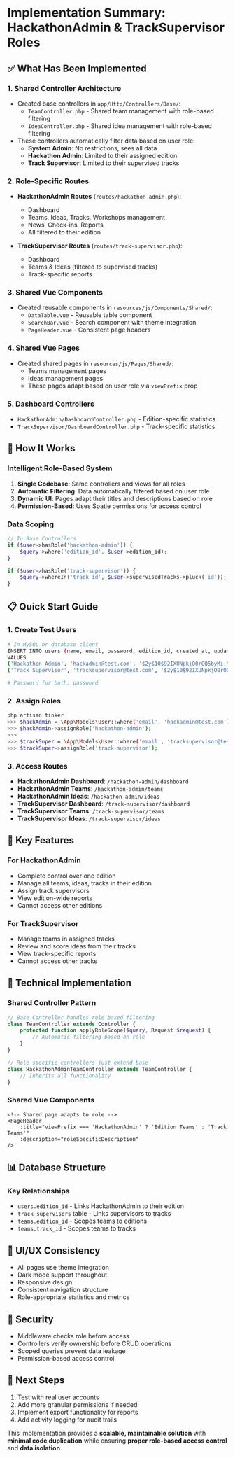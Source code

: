 # Implementation Summary: HackathonAdmin & TrackSupervisor Roles

## ✅ What Has Been Implemented

### 1. **Shared Controller Architecture**
- Created base controllers in `app/Http/Controllers/Base/`:
  - `TeamController.php` - Shared team management with role-based filtering
  - `IdeaController.php` - Shared idea management with role-based filtering
- These controllers automatically filter data based on user role:
  - **System Admin**: No restrictions, sees all data
  - **Hackathon Admin**: Limited to their assigned edition
  - **Track Supervisor**: Limited to their supervised tracks

### 2. **Role-Specific Routes**
- **HackathonAdmin Routes** (`routes/hackathon-admin.php`):
  - Dashboard
  - Teams, Ideas, Tracks, Workshops management
  - News, Check-ins, Reports
  - All filtered to their edition

- **TrackSupervisor Routes** (`routes/track-supervisor.php`):
  - Dashboard
  - Teams & Ideas (filtered to supervised tracks)
  - Track-specific reports

### 3. **Shared Vue Components**
- Created reusable components in `resources/js/Components/Shared/`:
  - `DataTable.vue` - Reusable table component
  - `SearchBar.vue` - Search component with theme integration  
  - `PageHeader.vue` - Consistent page headers

### 4. **Shared Vue Pages**
- Created shared pages in `resources/js/Pages/Shared/`:
  - Teams management pages
  - Ideas management pages
  - These pages adapt based on user role via `viewPrefix` prop

### 5. **Dashboard Controllers**
- `HackathonAdmin/DashboardController.php` - Edition-specific statistics
- `TrackSupervisor/DashboardController.php` - Track-specific statistics

## 🚀 How It Works

### Intelligent Role-Based System
1. **Single Codebase**: Same controllers and views for all roles
2. **Automatic Filtering**: Data automatically filtered based on user role
3. **Dynamic UI**: Pages adapt their titles and descriptions based on role
4. **Permission-Based**: Uses Spatie permissions for access control

### Data Scoping
```php
// In Base Controllers
if ($user->hasRole('hackathon-admin')) {
    $query->where('edition_id', $user->edition_id);
}

if ($user->hasRole('track-supervisor')) {
    $query->whereIn('track_id', $user->supervisedTracks->pluck('id'));
}
```

## 📋 Quick Start Guide

### 1. Create Test Users
```bash
# In MySQL or database client
INSERT INTO users (name, email, password, edition_id, created_at, updated_at) 
VALUES 
('Hackathon Admin', 'hackadmin@test.com', '$2y$10$92IXUNpkjO0rOQ5byMi.Ye4oKoEa3Ro9llC/.og/at2.uheWG/igi', 1, NOW(), NOW()),
('Track Supervisor', 'tracksupervisor@test.com', '$2y$10$92IXUNpkjO0rOQ5byMi.Ye4oKoEa3Ro9llC/.og/at2.uheWG/igi', NULL, NOW(), NOW());

# Password for both: password
```

### 2. Assign Roles
```bash
php artisan tinker
>>> $hackAdmin = \App\Models\User::where('email', 'hackadmin@test.com')->first();
>>> $hackAdmin->assignRole('hackathon-admin');
>>> 
>>> $trackSuper = \App\Models\User::where('email', 'tracksupervisor@test.com')->first();
>>> $trackSuper->assignRole('track-supervisor');
```

### 3. Access Routes
- **HackathonAdmin Dashboard**: `/hackathon-admin/dashboard`
- **HackathonAdmin Teams**: `/hackathon-admin/teams`
- **HackathonAdmin Ideas**: `/hackathon-admin/ideas`
- **TrackSupervisor Dashboard**: `/track-supervisor/dashboard`
- **TrackSupervisor Teams**: `/track-supervisor/teams`
- **TrackSupervisor Ideas**: `/track-supervisor/ideas`

## 🎯 Key Features

### For HackathonAdmin
- Complete control over one edition
- Manage all teams, ideas, tracks in their edition
- Assign track supervisors
- View edition-wide reports
- Cannot access other editions

### For TrackSupervisor
- Manage teams in assigned tracks
- Review and score ideas from their tracks
- View track-specific reports
- Cannot access other tracks

## 🔧 Technical Implementation

### Shared Controller Pattern
```php
// Base Controller handles role-based filtering
class TeamController extends Controller {
    protected function applyRoleScope($query, Request $request) {
        // Automatic filtering based on role
    }
}

// Role-specific controllers just extend base
class HackathonAdminTeamController extends TeamController {
    // Inherits all functionality
}
```

### Shared Vue Components
```vue
<!-- Shared page adapts to role -->
<PageHeader 
    :title="viewPrefix === 'HackathonAdmin' ? 'Edition Teams' : 'Track Teams'"
    :description="roleSpecificDescription"
/>
```

## 📊 Database Structure

### Key Relationships
- `users.edition_id` - Links HackathonAdmin to their edition
- `track_supervisors` table - Links supervisors to tracks
- `teams.edition_id` - Scopes teams to editions
- `teams.track_id` - Scopes teams to tracks

## 🎨 UI/UX Consistency
- All pages use theme integration
- Dark mode support throughout
- Responsive design
- Consistent navigation structure
- Role-appropriate statistics and metrics

## 🔐 Security
- Middleware checks role before access
- Controllers verify ownership before CRUD operations
- Scoped queries prevent data leakage
- Permission-based access control

## 📝 Next Steps
1. Test with real user accounts
2. Add more granular permissions if needed
3. Implement export functionality for reports
4. Add activity logging for audit trails

This implementation provides a **scalable, maintainable solution** with **minimal code duplication** while ensuring **proper role-based access control** and **data isolation**.